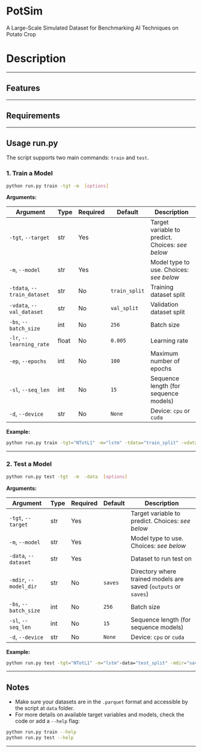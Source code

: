 # PotSim
A Large-Scale Simulated Dataset for Benchmarking AI  Techniques on Potato Crop 


# Description

---


## Features


---


## Requirements

---


## Usage run.py

The script supports two main commands: `train` and `test`.

### 1. Train a Model

```bash
python run.py train -tgt -m  [options]
```

**Arguments:**

| Argument                  | Type      | Required | Default        | Description                                                                 |
|---------------------------|-----------|----------|----------------|-----------------------------------------------------------------------------|
| `-tgt`, `--target`        | str       | Yes      |                | Target variable to predict. Choices: *see below*                            |
| `-m`, `--model`           | str       | Yes      |                | Model type to use. Choices: *see below*                                     |
| `-tdata`, `--train_dataset` | str     | No       | `train_split`  | Training dataset split                                                      |
| `-vdata`, `--val_dataset` | str       | No       | `val_split`    | Validation dataset split                                                    |
| `-bs`, `--batch_size`     | int       | No       | `256`          | Batch size                                                                  |
| `-lr`, `--learning_rate`  | float     | No       | `0.005`        | Learning rate                                                               |
| `-ep`, `--epochs`         | int       | No       | `100`          | Maximum number of epochs                                                    |
| `-sl`, `--seq_len`        | int       | No       | `15`           | Sequence length (for sequence models)                                       |
| `-d`, `--device`          | str       | No       | `None`         | Device: `cpu` or `cuda`                                                     |

**Example:**

```bash
python run.py train -tgt="NTotL1" -m="lstm" -tdata="train_split" -vdata="val_split" -bs=256 -lr=0.001 -ep=10 -sl=15 -d="cuda"
```

---

### 2. Test a Model

```bash
python run.py test -tgt  -m  -data  [options]
```

**Arguments:**

| Argument                  | Type      | Required | Default        | Description                                                                 |
|---------------------------|-----------|----------|----------------|-----------------------------------------------------------------------------|
| `-tgt`, `--target`        | str       | Yes      |                | Target variable to predict. Choices: *see below*                            |
| `-m`, `--model`           | str       | Yes      |                | Model type to use. Choices: *see below*                                     |
| `-data`, `--dataset`      | str       | Yes      |                | Dataset to run test on                                                      |
| `-mdir`, `--model_dir`    | str       | No       | `saves`        | Directory where trained models are saved (`outputs` or `saves`)             |
| `-bs`, `--batch_size`     | int       | No       | `256`          | Batch size                                                                  |
| `-sl`, `--seq_len`        | int       | No       | `15`           | Sequence length (for sequence models)                                       |
| `-d`, `--device`          | str       | No       | `None`         | Device: `cpu` or `cuda`                                                     |

**Example:**

```bash
python run.py test -tgt="NTotL1" -m="lstm"-data="test_split" -mdir="saves" -bs=256 -sl=15 -d="cuda"
```

---


## Notes

- Make sure your datasets are in the `.parquet` format and accessible by the script at `data` folder.
- For more details on available target variables and models, check the code or add a `--help` flag:

```bash
python run.py train --help
python run.py test --help
```

---
